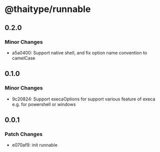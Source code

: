 # @thaitype/runnable

## 0.2.0

### Minor Changes

- a5a0400: Support native shell, and fix option name convention to camelCase

## 0.1.0

### Minor Changes

- 9c20824: Support execaOptions for support various feature of execa e.g. for powershell or windows

## 0.0.1

### Patch Changes

- e070af9: init runnable
